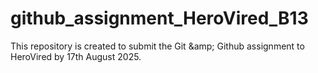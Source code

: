 # github_assignment_HeroVired_B13
This repository is created to submit the Git &amp;amp; Github assignment to HeroVired by 17th August 2025.
